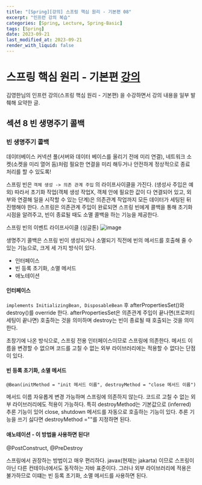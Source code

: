 ```yaml
---
title: "[Spring][강의] 스프링 핵심 원리 - 기본편 08"
excerpt: "인프런 강의 복습"
categories: [Spring, Lecture, Spring-Basic]
tags: [Spring]
date: 2023-09-21
last_modified_at: 2023-09-21
render_with_liquid: false
---
```

# 스프링 핵심 원리 - 기본편 [강의](https://www.inflearn.com/course/%EC%8A%A4%ED%94%84%EB%A7%81-%ED%95%B5%EC%8B%AC-%EC%9B%90%EB%A6%AC-%EA%B8%B0%EB%B3%B8%ED%8E%B8)
김영한님의 인프런 강의(스프링 핵심 원리 - 기본편) 을 수강하면서 강의 내용을 일부 발췌해 요약한 글.

## **섹션 8** 빈 생명주기 콜백

### 빈 생명주기 콜백

데이터베이스 커넥션 풀(서버와 데이터 베이스를 올리기 전에 미리 연결), 네트워크 소켓(소켓을 미리 열어 둠)처럼 필요한 연결을 미리 해두거나 안전하게 정상적으로 종료 처리를 할 수 있도록!

스프링 빈은 `객체 생성 -> 의존 관계 주입` 의 라이프사이클을 가진다. (생성사 주입은 예외) 따라서 초기화 작업(객체 생성 작업X, 객체 안에 필요한 값이 다 연결되어 있고, 외부와 연결해 일을 시작할 수 있는 단계)은 의존관계 작업까지 모든 데이터가 세팅된 뒤 진행해야 한다. 스프링은 의존관계 주입이 완료되면 스프링 빈에게 콜백을 통해 초기화 시점을 알려주고, 빈이 종료될 때도 소멸 콜백을 하는 기능을 제공한다.

스프링 빈의 이벤트 라이프사이클 (싱글톤)
![image](https://github.com/yeondori/yeondori.github.io/assets/93027942/85ec75c6-fadd-4f4c-a54d-248b6204c8ca)

생명주기 콜백은 스프링 빈이 생성되거나 소멸되기 직전에 빈의 메서드를 호출해 줄 수 있는 기능으로, 크게 세 가지 방식이 있다.

- 인터페이스
- 빈 등록 초기화, 소멸 메서드
- 애노테이션

#### 인터페이스
`implements InitializingBean, DisposableBean` 후 afterPropertiesSet()와 destroy()를 override 한다.
afterPropertiesSet은 의존관계 주입이 끝나면(프로퍼티 세팅이 끝나면) 호출하는 것을 의미하며 destroy는 빈이 종료될 때 호출되는 것을 의미한다.

초창기에 나온 방식으로, 스프링 전용 인터페이스이므로 스프링에 의존한다. 메서드 이름을 변경할 수 없으며 코드를 고칠 수 없는 외부 라이브러리에는 적용할 수 없다는 단점이 있다. 

#### 빈 등록 초기화, 소멸 메서드

`@Bean(initMethod = "init 메서드 이름", destroyMethod = "close 메서드 이름")`

메서드 이름 자유롭게 변경 가능하며 스프링에 의존하지 않는다. 코드르 고칠 수 없는 외부 라이브러리에도 적용이 가능하다.
특히 destroyMethod는 기본값으로 (inferred) 추론 기능이 있어 close, shutdown 메서드를 자동으로 호출하는 기능이 있다. 추론 기능을 쓰기 싫다면 destroyMethod =""를 지정하면 된다.

#### 애노테이션 - 이 방법을 사용하면 된다!

@PostConstruct, @PreDestroy

스프링에서 권장하는 방법이고 매우 편리하다. javax(현재는 jakarta) 이므로 스프링이 아닌 다른 컨테이너에서도 동작하는 자바 표준이다. 그러나 외부 라이브러리에 적용은 불가하므로 이떄는 빈 등록 초기화, 소멸 메서드를 사용하면 된다.

